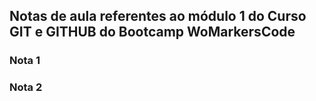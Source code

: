 ## Notas de aula referentes ao módulo 1 do Curso GIT e GITHUB do Bootcamp WoMarkersCode

### Nota 1

### Nota 2